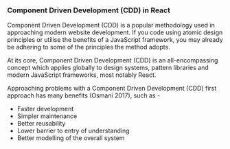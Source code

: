 <!-- @format -->

### Component Driven Development (CDD) in React

Component Driven Development (CDD) is a popular methodology used in approaching modern website development. If you code using atomic design principles or utilise the benefits of a JavaScript framework, you may already be adhering to some of the principles the method adopts.

At its core, Component Driven Development (CDD) is an all-encompassing concept which applies globally to design systems, pattern libraries and modern JavaScript frameworks, most notably React.

Approaching problems with a Component Driven Development (CDD) first approach has many benefits (Osmani 2017), such as -

   *  Faster development
   *  Simpler maintenance
   *  Better reusability
   *  Lower barrier to entry of understanding
   *  Better modelling of the overall system
